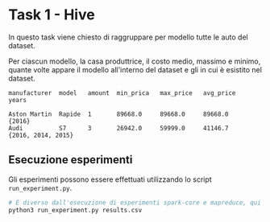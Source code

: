 # Task 1 - Hive

In questo task viene chiesto di raggruppare per modello tutte le auto del dataset.


Per ciascun modello, la casa produttrice, il costo medio, massimo e minimo, quante volte appare il modello all'interno del dataset e gli in cui è esistito nel dataset.

```
manufacturer  model   amount  min_prica   max_price   avg_price   years

Aston Martin  Rapide  1       89668.0     89668.0     89668.0     {2016}
Audi          S7      3       26942.0     59999.0     41146.7	  {2016, 2014, 2015}
```

## Esecuzione esperimenti

Gli esperimenti possono essere effettuati utilizzando lo script ```run_experiment.py```.
```bash
# È diverso dall'esecuzione di esperimenti spark-core e mapreduce, qui non c'è distinzione tra remote e local
python3 run_experiment.py results.csv
```
